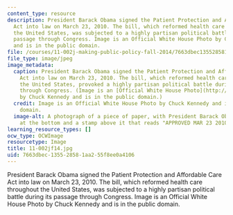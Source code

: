 ```yaml
---
content_type: resource
description: President Barack Obama signed the Patient Protection and Affordable Care
  Act into law on March 23, 2010. The bill, which reformed health care throughout
  the United States, was subjected to a highly partisan political battle during its
  passage through Congress. Image is an Official White House Photo by Chuck Kennedy
  and is in the public domain.
file: /courses/11-002j-making-public-policy-fall-2014/7663dbec135528581aa255f8ee0a4106_11-002jf14.jpg
file_type: image/jpeg
image_metadata:
  caption: President Barack Obama signed the Patient Protection and Affordable Care
    Act into law on March 23, 2010. The bill, which reformed health care throughout
    the United States, provoked a highly partisan political battle during its passage
    through Congress. (Image is an [Official White House Photo](http://www.flickr.com/photos/whitehouse/4458527284/in/set-72157623676571910)
    by Chuck Kennedy and is in the public domain.)
  credit: Image is an Official White House Photo by Chuck Kennedy and is in the public
    domain.
  image-alt: A photograph of a piece of paper, with President Barack Obama's signature
    at the bottom and a stamp above it that reads "APPROVED MAR 23 2010."
learning_resource_types: []
ocw_type: OCWImage
resourcetype: Image
title: 11-002jf14.jpg
uid: 7663dbec-1355-2858-1aa2-55f8ee0a4106
---
```

President Barack Obama signed the Patient Protection and Affordable Care Act into law on March 23, 2010. The bill, which reformed health care throughout the United States, was subjected to a highly partisan political battle during its passage through Congress. Image is an Official White House Photo by Chuck Kennedy and is in the public domain.

